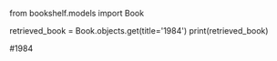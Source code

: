 from bookshelf.models import Book 

retrieved_book = Book.objects.get(title='1984')
print(retrieved_book)

#1984